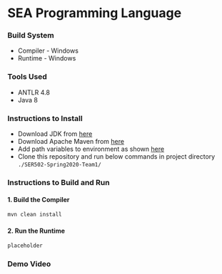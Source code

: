 # SEA Programming Language

### Build System
* Compiler - Windows
* Runtime - Windows

### Tools Used
* ANTLR 4.8
* Java 8

### Instructions to Install
* Download JDK from [here](https://www.oracle.com/java/technologies/javase/javase-jdk8-downloads.html)
* Download Apache Maven from [here](https://maven.apache.org/download.cgi)
* Add path variables to environment as shown [here](https://mkyong.com/maven/how-to-install-maven-in-windows/)
* Clone this repository and run below commands in project directory 
```./SER502-Spring2020-Team1/```

### Instructions to Build and Run

#### 1. Build the Compiler
```java
mvn clean install
```

#### 2. Run the Runtime
```java
placeholder
```

### Demo Video
